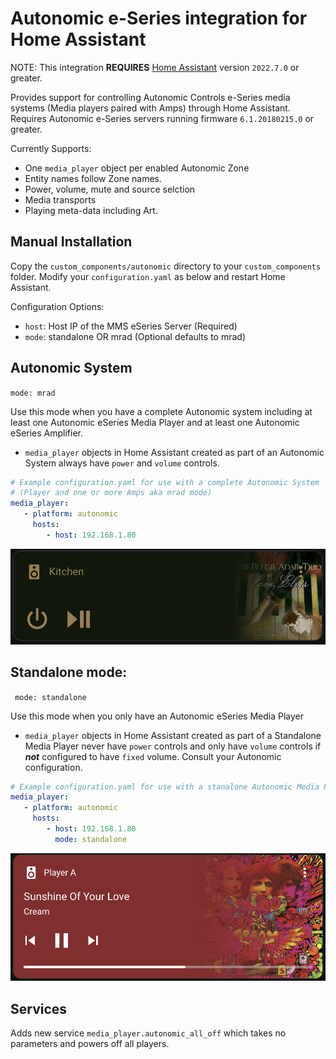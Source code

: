 # Autonomic e-Series integration for Home Assistant

NOTE: This integration **REQUIRES** [Home Assistant](https://www.home-assistant.io/) version `2022.7.0` or greater.

Provides support for controlling Autonomic Controls e-Series media systems (Media players paired with Amps) through Home Assistant. Requires Autonomic e-Series servers running firmware `6.1.20180215.0` or greater.

Currently Supports:

- One `media_player` object per enabled Autonomic Zone
- Entity names follow Zone names.
- Power, volume, mute and source selction
- Media transports
- Playing meta-data including Art.

## Manual Installation

Copy the `custom_components/autonomic` directory to your `custom_components` folder. Modify your `configuration.yaml` as below and restart Home Assistant.

Configuration Options:

* ```host```: Host IP of the MMS eSeries Server (Required)
* ```mode```: standalone OR mrad (Optional defaults to mrad)

## Autonomic System
```mode: mrad```

Use this mode when you have a complete Autonomic system including at least one Autonomic eSeries Media Player and at least one Autonomic eSeries Amplifier.
* `media_player` objects in Home Assistant created as part of an Autonomic System always have `power` and `volume` controls.

```yaml
# Example configuration.yaml for use with a complete Autonomic System
# (Player and one or more Amps aka mrad mode)
media_player:
   - platform: autonomic
     hosts:
        - host: 192.168.1.80
```
![mrad-example](./images/mrad.png )

## Standalone mode:
``` mode: standalone```

Use this mode when you only have an Autonomic eSeries Media Player
* `media_player` objects in Home Assistant created as part of a Standalone Media Player never have `power` controls and only have `volume` controls if ***not*** configured to have `fixed` volume. Consult your Autonomic configuration.

```yaml
# Example configuration.yaml for use with a stanalone Autonomic Media Player
media_player:
   - platform: autonomic
     hosts:
        - host: 192.168.1.80
          mode: standalone
```
![standalone-example](./images/standalone.png )

## Services

Adds new service `media_player.autonomic_all_off` which takes no parameters and powers off all players.
